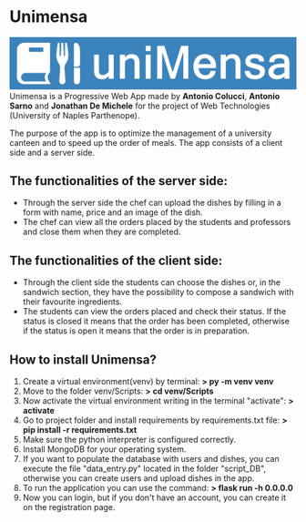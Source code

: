 # Unimensa
![Alt text](static/images/logo/logo.jpeg "Logo Unimensa")
 Unimensa is a Progressive Web App made by **Antonio Colucci**, **Antonio Sarno** and **Jonathan De Michele** for the project of Web Technologies (University of Naples Parthenope).
 
 
The purpose of the app is to optimize the management of a university canteen and to speed up the order of meals.
The app consists of a client side and a server side.

## The functionalities of the server side:
* Through the server side the chef can upload the dishes by filling in a form with name, price and an image of the dish.
* The chef can view all the orders placed by the students and professors and close them when they are completed.

## The functionalities of the client side:
* Through the client side the students can choose the dishes or, in the sandwich section, they have the possibility to compose a sandwich with their favourite ingredients.
* The students can view the orders placed and check their status. If the status is closed it means that the order has been completed, otherwise if the status is open it means that   the order is in preparation.


## How to install Unimensa?
1. Create a virtual environment(venv) by terminal: **> py -m venv venv**
2. Move to the folder venv/Scripts: **> cd venv/Scripts**
3. Now activate the virtual environment writing in the terminal "activate": **> activate**
4. Go to project folder and install requirements by requirements.txt file: **> pip install -r requirements.txt**
5. Make sure the python interpreter is configured correctly.
6. Install MongoDB for your operating system.
7. If you want to populate the database with users and dishes, you can execute the file "data_entry.py" located in the folder "script_DB", otherwise you can create users and upload dishes in the app.
8. To run the application you can use the command: **> flask run -h 0.0.0.0**
9. Now you can login, but if you don't have an account, you can create it on the registration page.
